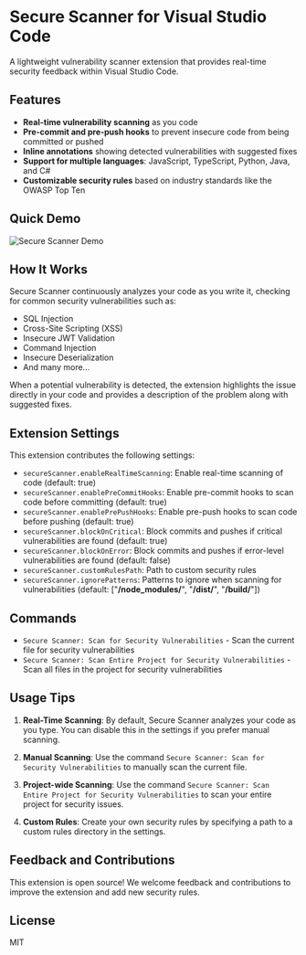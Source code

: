 # Secure Scanner for Visual Studio Code

A lightweight vulnerability scanner extension that provides real-time security feedback within Visual Studio Code.

## Features

- **Real-time vulnerability scanning** as you code
- **Pre-commit and pre-push hooks** to prevent insecure code from being committed or pushed
- **Inline annotations** showing detected vulnerabilities with suggested fixes
- **Support for multiple languages**: JavaScript, TypeScript, Python, Java, and C#
- **Customizable security rules** based on industry standards like the OWASP Top Ten

## Quick Demo

![Secure Scanner Demo](images/demo.gif)

## How It Works

Secure Scanner continuously analyzes your code as you write it, checking for common security vulnerabilities such as:

- SQL Injection
- Cross-Site Scripting (XSS)
- Insecure JWT Validation
- Command Injection
- Insecure Deserialization
- And many more...

When a potential vulnerability is detected, the extension highlights the issue directly in your code and provides a description of the problem along with suggested fixes.

## Extension Settings

This extension contributes the following settings:

* `secureScanner.enableRealTimeScanning`: Enable real-time scanning of code (default: true)
* `secureScanner.enablePreCommitHooks`: Enable pre-commit hooks to scan code before committing (default: true)
* `secureScanner.enablePrePushHooks`: Enable pre-push hooks to scan code before pushing (default: true)
* `secureScanner.blockOnCritical`: Block commits and pushes if critical vulnerabilities are found (default: true)
* `secureScanner.blockOnError`: Block commits and pushes if error-level vulnerabilities are found (default: false)
* `secureScanner.customRulesPath`: Path to custom security rules
* `secureScanner.ignorePatterns`: Patterns to ignore when scanning for vulnerabilities (default: ["**/node_modules/**", "**/dist/**", "**/build/**"])

## Commands

* `Secure Scanner: Scan for Security Vulnerabilities` - Scan the current file for security vulnerabilities
* `Secure Scanner: Scan Entire Project for Security Vulnerabilities` - Scan all files in the project for security vulnerabilities

## Usage Tips

1. **Real-Time Scanning**: By default, Secure Scanner analyzes your code as you type. You can disable this in the settings if you prefer manual scanning.

2. **Manual Scanning**: Use the command `Secure Scanner: Scan for Security Vulnerabilities` to manually scan the current file.

3. **Project-wide Scanning**: Use the command `Secure Scanner: Scan Entire Project for Security Vulnerabilities` to scan your entire project for security issues.

4. **Custom Rules**: Create your own security rules by specifying a path to a custom rules directory in the settings.

## Feedback and Contributions

This extension is open source! We welcome feedback and contributions to improve the extension and add new security rules.

## License

MIT 